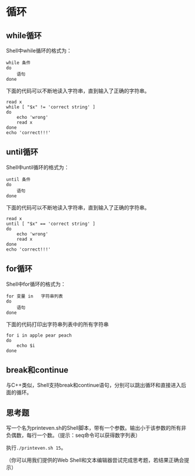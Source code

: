 # 循环

## while循环

Shell中while循环的格式为：

    while 条件
    do
        语句
    done

下面的代码可以不断地读入字符串，直到输入了正确的字符串。

    read x
    while [ "$x" != 'correct string' ]
    do
        echo 'wrong'
		read x
    done
    echo 'correct!!!'

## until循环

Shell中until循环的格式为：

    until 条件
    do
        语句
    done

下面的代码可以不断地读入字符串，直到输入了正确的字符串。

    read x
    until [ "$x" == 'correct string' ]
    do
        echo 'wrong'
		read x
    done
    echo 'correct!!!'

## for循环

Shell中for循环的格式为：

    for 变量 in   字符串列表
    do
        语句
    done

下面的代码打印出字符串列表中的所有字符串

    for i in apple pear peach
    do
        echo $i
    done

## break和continue

与C++类似，Shell支持break和continue语句，分别可以跳出循环和直接进入后面的循环。

## 思考题

写一个名为printeven.sh的Shell脚本，带有一个参数。输出小于该参数的所有非负偶数，每行一个数。（提示：seq命令可以获得数字列表）

执行`./printeven.sh 15`。

（你可以用我们提供的Web Shell和文本编辑器尝试完成思考题，若结果正确会提示）